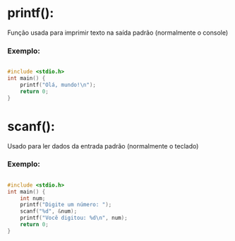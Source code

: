 
 # printf(): 

Função usada para imprimir texto na saída padrão (normalmente o console)

### Exemplo:


```c

#include <stdio.h>
int main() {
    printf("Olá, mundo!\n");
    return 0;
}

```


# scanf():

Usado para ler dados da entrada padrão (normalmente o teclado)

### Exemplo:


```c

#include <stdio.h>
int main() {
    int num;
    printf("Digite um número: ");
    scanf("%d", &num);
    printf("Você digitou: %d\n", num);
    return 0;
}

```
